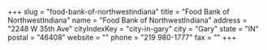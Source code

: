 +++
slug = "food-bank-of-northwestindiana"
title = "Food Bank of NorthwestIndiana"
name = "Food Bank of NorthwestIndiana"
address = "2248 W 35th Ave"
cityIndexKey = "city-in-gary"
city = "Gary"
state = "IN"
postal = "46408"
website = ""
phone = "219 980-1777"
fax = ""
+++
